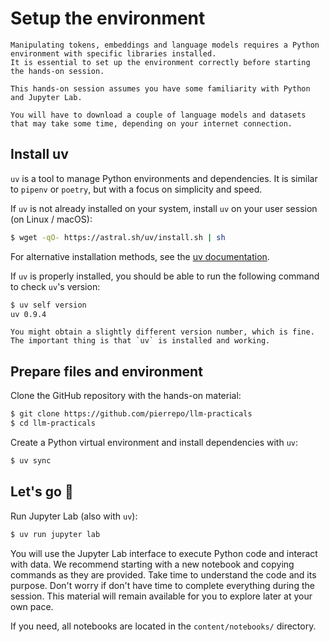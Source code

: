 # Setup the environment

```{warning}
Manipulating tokens, embeddings and language models requires a Python environment with specific libraries installed.
It is essential to set up the environment correctly before starting the hands-on session.

This hands-on session assumes you have some familiarity with Python and Jupyter Lab.

You will have to download a couple of language models and datasets that may take some time, depending on your internet connection. 
```


## Install uv

`uv` is a tool to manage Python environments and dependencies. It is similar to `pipenv` or `poetry`, but with a focus on simplicity and speed.

If `uv` is not already installed on your system, install `uv` on your user session (on Linux / macOS):

```bash
$ wget -qO- https://astral.sh/uv/install.sh | sh
```

For alternative installation methods, see the [uv documentation](https://docs.astral.sh/uv/getting-started/installation/#installation-methods).

If `uv` is properly installed, you should be able to run the following command to check `uv`'s version:

```bash
$ uv self version
uv 0.9.4
```

```{note}
You might obtain a slightly different version number, which is fine. The important thing is that `uv` is installed and working.
```


## Prepare files and environment

Clone the GitHub repository with the hands-on material:

```bash
$ git clone https://github.com/pierrepo/llm-practicals
$ cd llm-practicals
```

Create a Python virtual environment and install dependencies with `uv`:

```bash
$ uv sync
```

## Let's go 🚀


Run Jupyter Lab (also with `uv`):

```bash
$ uv run jupyter lab
```

You will use the Jupyter Lab interface to execute Python code and interact with data. We recommend starting with a new notebook and copying commands as they are provided. Take time to understand the code and its purpose. Don't worry if don't have time to complete everything during the session. This material will remain available for you to explore later at your own pace.

If you need, all notebooks are located in the `content/notebooks/` directory.
